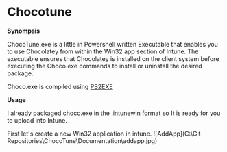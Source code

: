 # Chocotune

**Synompsis**

ChocoTune.exe is a little in Powershell written Executable that enables you to use Chocolatey from within the Win32 app section of Intune.
The executable ensures that Chocolatey is installed on the client system before executing the Choco.exe commands to install or uninstall the desired package.

Choco.exe is compiled using [PS2EXE](https://gallery.technet.microsoft.com/scriptcenter/PS2EXE-Convert-PowerShell-9e4e07f1)

**Usage**

I already packaged choco.exe in the .intunewin format so It is ready for you to upload into Intune.

First let's create a new Win32 application in intune.
![AddApp](C:\Git Repositories\ChocoTune\Documentation\addapp.jpg)



